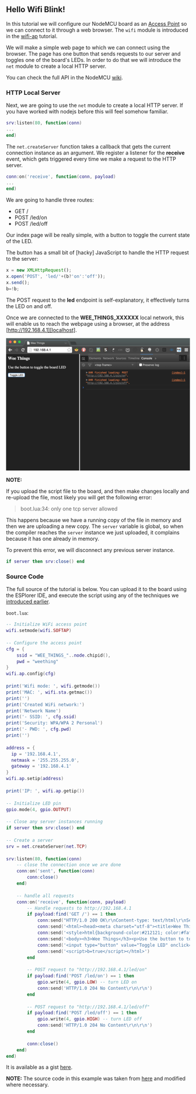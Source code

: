 ## Hello Wifi Blink!

In this tutorial we will configure our NodeMCU board as an [Access Point][ap] so we can connect to it through a web browser. The `wifi` module is introduced in the [wifi-ap][wifi-ap] tutorial.

We will make a simple web page to which we can connect using the browser. The page has one button that sends requests to our server and toggles one of the board's LEDs. In order to do that we will introduce the `net` module to create a local HTTP server.


You can check the full API in the NodeMCU [wiki][net-module].

<!--
ESP8266 is a microcontroller with 2.4 GHz WiFi capabilities. If you are having issues connecting to your router, check that is not a 5GHz device.
-->

### HTTP Local Server

Next, we are going to use the `net` module to create a local HTTP server. If you have worked with nodejs before this will feel somehow familiar.

```lua
srv:listen(80, function(conn)
...
end)
```

The `net.createServer` function takes a callback that gets the current connection instance as an argument. We register a listener for the **receive** event, which gets triggered every time we make a request to the HTTP server.

```lua
conn:on('receive', function(conn, payload)
...
end)
```

We are going to handle three routes:

* GET /
* POST /led/on
* POST /led/off

Our index page will be really simple, with a button to toggle the current state of the LED.

The button has a small bit of [hacky] JavaScript to handle the HTTP request to the server:

```javascript
x = new XMLHttpRequest();
x.open('POST', 'led/'+(b?'on':'off'));
x.send();
b=!b;
```

The POST request to the **led** endpoint is self-explanatory, it effectively turns the LED on and off.

Once we are connected to the **WEE_THINGS_XXXXXX** local network, this will enable us to reach the webpage using a browser, at the address [http://192.168.4.1][localhost].


![wifi-blink](https://raw.githubusercontent.com/goliatone/wee-things-workshop/master/images/hello-wifi-blink-001.png)


**NOTE:**

If you upload the script file to the board, and then make changes locally and re-upload the file, most likely you will get the following error:

>boot.lua:34: only one tcp server allowed

This happens because we have a running copy of the file in memory and then we are uploading a new copy. The `server` variable is global, so when the compiler reaches the `server` instance we just uploaded, it complains because it has one already in memory.

To prevent this error, we will disconnect any previous server instance.

```lua
if server then srv:close() end
```

### Source Code

The full source of the tutorial is below. You can upload it to the board using the ESPlorer IDE, and execute the script using any of the techniques we [introduced earlier][hello-world].


`boot.lua`:
```lua
-- Initialize WiFi access point
wifi.setmode(wifi.SOFTAP)

-- Configure the access point
cfg = {
    ssid = "WEE_THINGS_"..node.chipid(),
    pwd = "weething"
}
wifi.ap.config(cfg)

print('Wifi mode: ', wifi.getmode())
print('MAC: ', wifi.sta.getmac())
print('')
print('Created WiFi network:')
print('Network Name')
print('- SSID: ', cfg.ssid)
print('Security: WPA/WPA 2 Personal')
print('- PWD: ', cfg.pwd)
print('')

address = {
  ip = '192.168.4.1',
  netmask = '255.255.255.0',
  gateway = '192.168.4.1'
}
wifi.ap.setip(address)

print('IP: ', wifi.ap.getip())

-- Initialize LED pin
gpio.mode(4, gpio.OUTPUT)

-- Close any server instances running
if server then srv:close() end

-- Create a server
srv = net.createServer(net.TCP)

srv:listen(80, function(conn)
    -- close the connection once we are done
    conn:on('sent', function(conn)
        conn:close()
    end)

    -- handle all requests
    conn:on('receive', function(conn, payload)
        -- Handle requests to http://192.168.4.1
        if payload:find('GET /') == 1 then
            conn:send("HTTP/1.0 200 OK\r\nContent-type: text/html\r\nServer: wee-thing\r\n\n")
            conn:send('<html><head><meta charset="utf-8"><title>Wee Things</title></head>')
            conn:send('<style>html{background-color:#212121; color:#fafafa}</style>')
            conn:send('<body><h3>Wee Things</h3><p>Use the button to toggle the board LED</p>')
            conn:send('<input type="button" value="Toggle LED" onclick="x=new XMLHttpRequest();x.open(\'POST\', \'led/\'+(b?\'on\':\'off\'));x.send();b=!b;" /></body>')
            conn:send('<script>b=true</script></html>')
        end

        -- POST request to "http://192.168.4.1/led/on"
        if payload:find('POST /led/on') == 1 then
            gpio.write(4, gpio.LOW) -- turn LED on
            conn:send('HTTP/1.0 204 No Content\r\n\r\n')
        end

        -- POST request to "http://192.168.4.1/led/off"
        if payload:find('POST /led/off') == 1 then
            gpio.write(4, gpio.HIGH) -- turn LED off
            conn:send('HTTP/1.0 204 No Content\r\n\r\n')
        end

        conn:close()
    end)
end)
```

It is available as a gist [here][gist].



**NOTE:**
The source code in this example was taken from [here][tut] and modified where necessary.


[gist]: https://gist.github.com/goliatone/001a3b147ddfee3e8451
[tut]: https://github.com/Densaugeo/ESP-8266-NodeMCU-Tutorial
[wiki]: https://github.com/nodemcu/nodemcu-firmware/wiki/nodemcu_api_en
[localhost]: http://192.168.4.1
[net-module]: https://github.com/nodemcu/nodemcu-firmware/wiki/nodemcu_api_en#net-module

[wifi-ap]: https://github.com/goliatone/wee-things-workshop/tree/master/tutorials/3-wifi-ap
[ap]: https://en.wikipedia.org/wiki/Wireless_access_point
[hello-world]: https://github.com/goliatone/wee-things-workshop/tree/master/tutorials/1-hello-world
